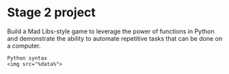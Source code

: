 # Stage 2 project
Build a Mad Libs-style game to leverage the power of functions in Python and demonstrate the ability to automate repetitive tasks that can be done on a computer.

    Python syntax
    <img src="%data%">

